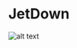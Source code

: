 # JetDown
![alt text](https://user-images.githubusercontent.com/73852165/122660932-7330c980-d153-11eb-898d-e2023b6cf503.png)

